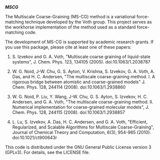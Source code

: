 ***MSCG***

The Multiscale Coarse-Graining (MS-CG) method is a variational force-matching technique 
developed by the Voth group. This project serves as the workhorse implementation of the 
method used as a standard force-matching code.

The development of MS-CG is supported by academic research grants.
If you use this package, please cite at least one of these papers:

1) S. Izvekov and G. A. Voth, "Multiscale coarse graining of liquid-state systems", 
	J. Chem. Phys. 123, 134105 (2005). doi:10.1063/1.2038787
	
2) W. G. Noid, J-W. Chu, G. S. Ayton, V. Krishna, S. Izvekov, G. A. Voth, A. Das, and 
	H. C. Andersen, "The multiscale coarse-graining method. I. A rigorous bridge between 
	atomistic and coarse-grained models" J. Chem. Phys. 128, 244114 (2008).
	doi:10.1063/1.2938860
	
3) W. G. Noid, P. Liu, Y. Wang, J-W. Chu, G. S. Ayton, S. Izvekov, H. C. Andersen, and 
	G. A. Voth, "The multiscale coarse-graining method. II. Numerical implementation for 
	coarse-grained molecular models", J. Chem. Phys. 128, 244115 (2008). 
	doi:10.1063/1.2938857
	
4) L. Lu, S. Izvekov, A. Das, H. C. Andersen, and G. A. Voth, "Efficient, Regularized, and 
  Scalable Algorithms for Multiscale Coarse-Graining", Journal of Chemical Theory and 
  Computation, 6(3), 954-965 (2010). doi:10.1021/ct900643r

This code is distributed under the GNU General Public License version 3 (GPLv3). For details,
see the LICENSE file.
